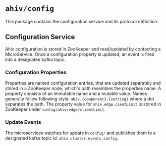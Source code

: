 # `ahiv/config`
This package contains the configuration service and its protocol definition.

## Configuration Service

Ahiv configuration is stored in ZooKeeper and read/updated by contacting a MicroService.
Once a configuration property is updated, an event is fired into a designated kafka topic.

### Configuration Properties

Properties are named configuration entries, that are updated separately and stored
in a ZooKeeper node, which's path resembles the properties name.
A property consists of an immutable name and a mutable value. Names generally follow
following style: `ahiv.{component}.{setting}` where a dot separates the path.
The property value for `ahiv.edge.cientLimit` is stored in ZooKeeper under `config/ahiv/edge/clientLimit`. 

### Update Events

The microservices watches for update in `config/` and publishes them to a 
designated kafka topic id: `ahiv.cluster.events.config`.